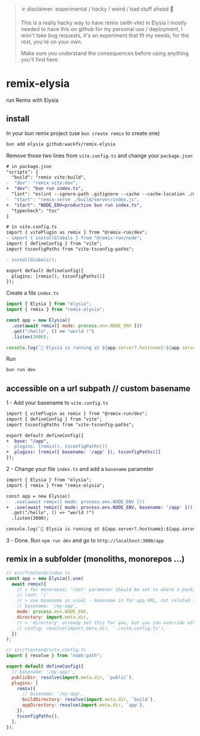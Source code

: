 > ☣️ disclaimer: experimental / hacky / weird / bad stuff ahead 🧟
>
> This is a really hacky way to have remix (with vite) in Elysia
> I mostly needed to have this on github for my personal use / deployment,
> I won't take bug requests, it's an experiment that fit my needs, for the rest, you're on your own.
>
> Make sure you understand the consequences before using anything you'll find here.

# remix-elysia

run Remix with Elysia

## install

In your bun remix project (use `bun create remix` to create one)

```sh
bun add elysia github:wackfx/remix-elysia
```

Remove those two lines from `vite.config.ts` and change your `package.json`

```diff
# in package.json
"scripts": {
  "build": "remix vite:build",
-  "dev": "remix vite:dev",
+  "dev": "bun run index.ts",
  "lint": "eslint --ignore-path .gitignore --cache --cache-location ./node_modules/.cache/eslint .",
-  "start": "remix-serve ./build/server/index.js",
+  "start": "NODE_ENV=production bun run index.ts",
  "typecheck": "tsc"
}

# in vite.config.ts
import { vitePlugin as remix } from "@remix-run/dev";
- import { installGlobals } from "@remix-run/node";
import { defineConfig } from "vite";
import tsconfigPaths from "vite-tsconfig-paths";

- installGlobals();

export default defineConfig({
  plugins: [remix(), tsconfigPaths()]
});

```

Create a file `index.ts`

```javascript
import { Elysia } from "elysia";
import { remix } from "remix-elysia";

const app = new Elysia()
  .use(await remix({ mode: process.env.NODE_ENV }))
  .get("/hello", () => "world !")
  .listen(3000);

console.log(`🦊 Elysia is running at ${app.server?.hostname}:${app.server?.port}`);
```

Run

```bash
bun run dev
```

## accessible on a url subpath // custom basename

1 - Add your basename to `vite.config.ts`

```diff
import { vitePlugin as remix } from "@remix-run/dev";
import { defineConfig } from "vite";
import tsconfigPaths from "vite-tsconfig-paths";

export default defineConfig({
+  base: "/app",
-  plugins: [remix(), tsconfigPaths()]
+  plugins: [remix({ basename: '/app' }), tsconfigPaths()]
});
```

2 - Change your file `index.ts` and add a `basename` parameter

```diff
import { Elysia } from "elysia";
import { remix } from "remix-elysia";

const app = new Elysia()
-  .use(await remix({ mode: process.env.NODE_ENV }))
+  .use(await remix({ mode: process.env.NODE_ENV, basename: '/app' }))
  .get("/hello", () => "world !")
  .listen(3000);

console.log(`🦊 Elysia is running at ${app.server?.hostname}:${app.server?.port}`);
```

3 - Done. Run `npm run dev` and go to `http://localhost:3000/app`

## remix in a subfolder (monoliths, monorepos ...)

```javascript
// src/frontend/index.ts
const app = new Elysia().use(
  await remix({
    // > for monorepos; 'root' parameter should be set to where a package.json file is
    // root: '/'
    // > use basename as usual - basename is for app URL, not related to folder / code location
    // basename: '/my-app',
    mode: process.env.NODE_ENV,
    directory: import.meta.dir,
    // > 'directory' already set this for you, but you can override other params as well
    // config: resolve(import.meta.dir, './vite.config.ts'),
  })
);

// src/frontend/vite.config.ts
import { resolve } from "node:path";

export default defineConfig({
  // basename: '/my-app/',
  publicDir: resolve(import.meta.dir, `public`),
  plugins: [
    remix({
      // basename: '/my-app',
      buildDirectory: resolve(import.meta.dir, `build`),
      appDirectory: resolve(import.meta.dir, `app`),
    }),
    tsconfigPaths(),
  ],
});
```
